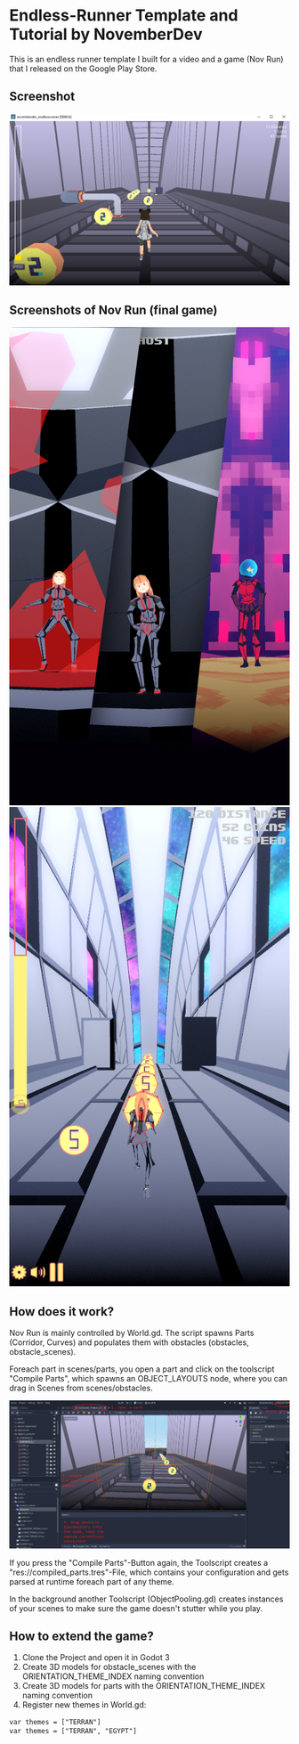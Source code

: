 # Endless-Runner Template and Tutorial by NovemberDev
 
 
 This is an endless runner template I built for a video 
 and a game (Nov Run) that I released on the Google Play Store.

 ## Screenshot
![Screenshot](repo_images/endlessrunner_0.png)

## Screenshots of Nov Run (final game)
![Screenshot](repo_images/novrun_0.png)
![Screenshot](repo_images/novrun_1.png)

## How does it work?

Nov Run is mainly controlled by World.gd.
The script spawns Parts (Corridor, Curves) and
populates them with obstacles (obstacles, obstacle_scenes).

Foreach part in scenes/parts, you open a part and click on
the toolscript "Compile Parts", which spawns an OBJECT_LAYOUTS node, where you can drag in Scenes from scenes/obstacles.

![Screenshot](repo_images/endlessrunner_1.png)

If you press the "Compile Parts"-Button again, the Toolscript
creates a "res://compiled_parts.tres"-File, which contains your configuration and gets parsed at runtime foreach part of any theme.

In the background another Toolscript (ObjectPooling.gd) creates instances of your scenes to make sure the game doesn't stutter while you play.

## How to extend the game?

1. Clone the Project and open it in Godot 3
2. Create 3D models for obstacle_scenes with the ORIENTATION_THEME_INDEX naming convention
3. Create 3D models for parts with the ORIENTATION_THEME_INDEX naming convention
4. Register new themes in World.gd:
```
var themes = ["TERRAN"]
var themes = ["TERRAN", "EGYPT"]
```

